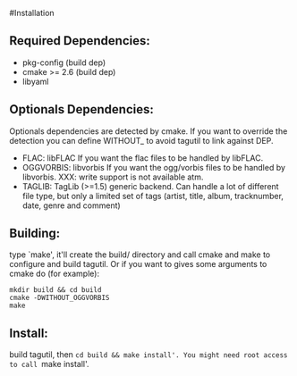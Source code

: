 #Installation

## Required Dependencies:

- pkg-config (build dep)
- cmake >= 2.6 (build dep)
- libyaml


## Optionals Dependencies:

Optionals dependencies are detected by cmake. If you want to override the
detection you can define WITHOUT_<DEP> to avoid tagutil to link against
DEP.

- FLAC: libFLAC
    If you want the flac files to be handled by libFLAC.
- OGGVORBIS: libvorbis
    If you want the ogg/vorbis files to be handled by libvorbis.
    XXX: write support is not available atm.
- TAGLIB: TagLib (>=1.5)
    generic backend. Can handle a lot of different file type, but only a
    limited set of tags (artist, title, album, tracknumber, date, genre and
    comment)


## Building:

type `make', it'll create the build/ directory and call cmake and make to
configure and build tagutil. Or if you want to gives some arguments to
cmake do (for example):
```
mkdir build && cd build
cmake -DWITHOUT_OGGVORBIS
make
```

## Install:

build tagutil, then `cd build && make install'. You might need root access
to call `make install'.
